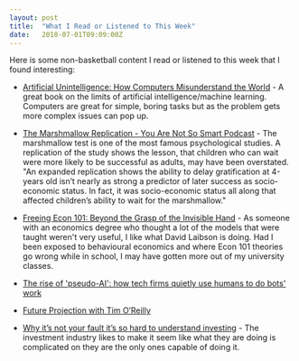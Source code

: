 ```yaml
---
layout: post
title:  "What I Read or Listened to This Week"
date:   2018-07-01T09:09:00Z
---
```

Here is some non-basketball content I read or listened to this week that I found interesting:


* [Artificial Unintelligence: How Computers Misunderstand the World](https://www.amazon.com/Artificial-Unintelligence-Computers-Misunderstand-World/dp/0262038005/) - A great book on the limits of artificial intelligence/machine learning. Computers are great for simple, boring tasks but as the problem gets more complex issues can pop up.

* [The Marshmallow Replication - You Are Not So Smart Podcast](https://youarenotsosmart.com/2018/07/02/yanss-131-the-psychological-forces-that-make-waiting-for-marshmallows-easier-also-make-life-itself-easier/) - The marshmallow test is one of the most famous psychological studies. A replication of the study shows the lesson, that children who can wait were more likely to be successful as adults, may have been overstated. "An expanded replication shows the ability to delay gratification at 4-years old isn’t nearly as strong a predictor of later success as socio-economic status. In fact, it was socio-economic status all along that affected children’s ability to wait for the marshmallow."

* [Freeing Econ 101: Beyond the Grasp of the Invisible Hand](http://behavioralscientist.org/freeing-econ-101-beyond-the-grasp-of-the-invisible-hand/) - As someone with an economics degree who thought a lot of the models that were taught weren't very useful, I like what David Laibson is doing. Had I been exposed to behavioural economics and where Econ 101 theories go wrong while in school, I may have gotten more out of my university classes.

* [The rise of 'pseudo-AI': how tech firms quietly use humans to do bots' work](https://www.theguardian.com/technology/2018/jul/06/artificial-intelligence-ai-humans-bots-tech-companies)

* [Future Projection with Tim O’Reilly](https://softwareengineeringdaily.com/2018/07/06/future-projection-with-tim-oreilly/)

* [Why it’s not your fault it’s so hard to understand investing](https://www.theglobeandmail.com/investing/personal-finance/article-why-its-not-your-fault-its-so-hard-to-understand-investing/) - The investment industry likes to make it seem like what they are doing is complicated on they are the only ones capable of doing it.
